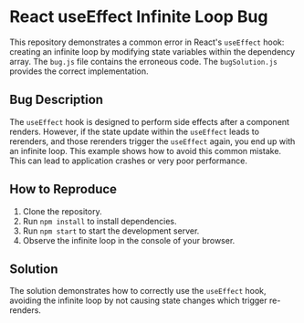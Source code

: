 # React useEffect Infinite Loop Bug

This repository demonstrates a common error in React's `useEffect` hook: creating an infinite loop by modifying state variables within the dependency array. The `bug.js` file contains the erroneous code. The `bugSolution.js` provides the correct implementation.

## Bug Description
The `useEffect` hook is designed to perform side effects after a component renders. However, if the state update within the `useEffect` leads to rerenders, and those rerenders trigger the `useEffect` again, you end up with an infinite loop.  This example shows how to avoid this common mistake.  This can lead to application crashes or very poor performance.

## How to Reproduce
1. Clone the repository.
2. Run `npm install` to install dependencies.
3. Run `npm start` to start the development server.
4. Observe the infinite loop in the console of your browser.

## Solution
The solution demonstrates how to correctly use the `useEffect` hook, avoiding the infinite loop by not causing state changes which trigger re-renders.
